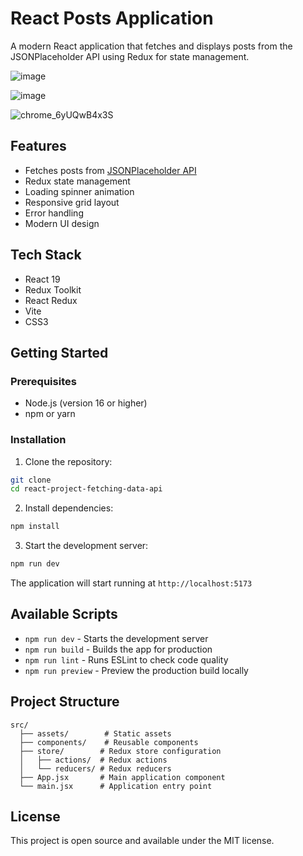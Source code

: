 # React Posts Application

A modern React application that fetches and displays posts from the JSONPlaceholder API using Redux for state management.

![image](https://github.com/user-attachments/assets/31b26bb7-08d5-48a6-a7e4-86ab7f4cd3b8)


![image](https://github.com/user-attachments/assets/5befe990-b152-461b-818a-73bf16a809e4)

![chrome_6yUQwB4x3S](https://github.com/user-attachments/assets/d07957d0-9bf0-49b8-9533-7b20e8a546cc)


## Features

- Fetches posts from [JSONPlaceholder API](https://jsonplaceholder.typicode.com/posts)
- Redux state management
- Loading spinner animation
- Responsive grid layout
- Error handling
- Modern UI design

## Tech Stack

- React 19
- Redux Toolkit
- React Redux
- Vite
- CSS3

## Getting Started

### Prerequisites

- Node.js (version 16 or higher)
- npm or yarn

### Installation

1. Clone the repository:
```bash
git clone
cd react-project-fetching-data-api
```

2. Install dependencies:
```bash
npm install
```

3. Start the development server:
```bash
npm run dev
```

The application will start running at `http://localhost:5173`

## Available Scripts

- `npm run dev` - Starts the development server
- `npm run build` - Builds the app for production
- `npm run lint` - Runs ESLint to check code quality
- `npm run preview` - Preview the production build locally

## Project Structure

```
src/
  ├── assets/        # Static assets
  ├── components/    # Reusable components
  ├── store/        # Redux store configuration
  │   ├── actions/  # Redux actions
  │   └── reducers/ # Redux reducers
  ├── App.jsx       # Main application component
  └── main.jsx      # Application entry point
```
## License

This project is open source and available under the MIT license.


